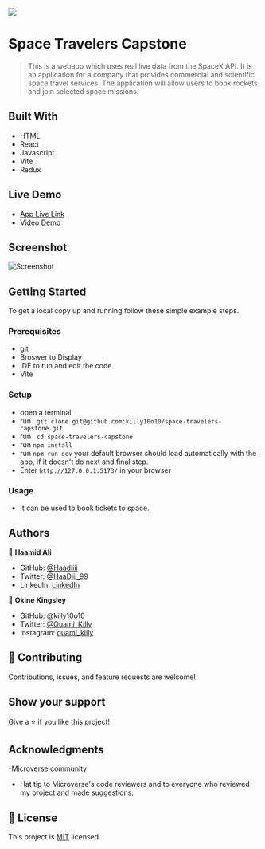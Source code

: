 ![](https://img.shields.io/badge/Microverse-blueviolet)

# Space Travelers Capstone
>  This is a webapp which uses real live data from the SpaceX API. It is an application for a company that provides commercial and scientific space travel services. The application will allow users to book rockets and join selected space missions.

## Built With

- HTML
- React
- Javascript
- Vite
- Redux

## Live Demo

- [App Live Link]()
- [Video Demo]()

## Screenshot
![Screenshot]()

## Getting Started

To get a local copy up and running follow these simple example steps.

### Prerequisites

- git
- Broswer to Display
- IDE to run and edit the code
- Vite

### Setup

- open a terminal
- run ` git clone git@github.com:killy10o10/space-travelers-capstone.git`
- run ` cd space-travelers-capstone`
- run `npm install`
- run `npm run dev` your default browser should load automatically with the app, if it doesn't do next and final step.
- Enter `http://127.0.0.1:5173/` in your browser

### Usage

- It can be used to book tickets to space.

## Authors

👤 **Haamid Ali**

- GitHub: [@Haadiiii](https://github.com/Haadiiii)
- Twitter: [@HaaDiii_99](https://twitter.com/HaaDiii_99)
- LinkedIn: [LinkedIn](https://www.linkedin.com/in/hamid-ali-01a872213/)

👤 **Okine Kingsley**

- GitHub: [@killy10o10](https://github.com/killy10o10)
- Twitter: [@Quami_Killy](https://twitter.com/Quami_Killy)
- Instagram: [quami_killy](https://www.instagram.com/quami_killy/)

## 🤝 Contributing

Contributions, issues, and feature requests are welcome!

## Show your support

Give a ⭐️ if you like this project!

## Acknowledgments

-Microverse community

- Hat tip to Microverse's code reviewers and to everyone who reviewed my project and made suggestions.

## 📝 License

This project is [MIT](./LICENSE) licensed.
